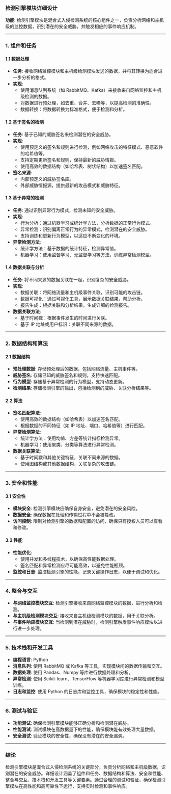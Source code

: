 ### 检测引擎模块详细设计

**功能**: 检测引擎模块是混合式入侵检测系统的核心组件之一，负责分析网络和主机级的监控数据，识别潜在的安全威胁，并触发相应的事件响应机制。

---

### 1. 组件和任务

#### 1.1 数据处理
- **任务**: 接收网络监控模块和主机级检测模块发送的数据，并将其转换为适合进一步分析的格式。
- **实现**:
  - 使用消息队列系统（如 RabbitMQ、Kafka）来接收来自网络监控和主机级检测的数据。
  - 对数据进行预处理，如去重、合并、去噪等，以提高检测的准确性。
  - 数据转换：将数据转换为标准格式，便于检测和分析。
  
#### 1.2 基于签名的检测
- **任务**: 基于已知的威胁签名来检测潜在的安全威胁。
- **实现**:
  - 使用预定义的签名和规则进行检测，例如网络攻击的特征模式、恶意软件的哈希值等。
  - 支持定期更新签名和规则，保持最新的威胁情报。
  - 使用高效的数据结构（如哈希表、树状结构）以加速签名匹配。
- **签名来源**:
  - 内部预定义的威胁签名库。
  - 外部威胁情报源，提供最新的攻击模式和威胁特征。

#### 1.3 基于异常的检测
- **任务**: 通过识别异常行为模式，检测未知的安全威胁。
- **实现**:
  - 行为分析：通过机器学习或统计学方法，分析数据的正常行为模式。
  - 异常检测：识别偏离正常行为的异常模式，检测潜在的安全威胁。
  - 支持训练和更新行为模型，以适应不断变化的环境。
- **异常检测方法**:
  - 统计学方法：基于数据的统计特征，检测异常值。
  - 机器学习：使用监督学习、无监督学习等方法，训练异常检测模型。

#### 1.4 数据关联与分析
- **任务**: 将不同来源的数据关联在一起，识别复杂的安全威胁。
- **实现**:
  - 数据关联：将网络流量和主机级事件关联，识别可能的攻击链。
  - 数据可视化：通过可视化工具，展示数据关联结果，帮助分析。
  - 报告生成：根据关联和分析结果，生成详细的检测报告。
- **数据关联方法**:
  - 基于时间戳：根据事件发生的时间进行关联。
  - 基于 IP 地址或用户标识：关联不同来源的数据。

---

### 2. 数据结构和算法

#### 2.1 数据结构
- **预处理数据**: 存储预处理后的数据，包括网络流量、主机事件等。
- **威胁签名**: 存储已知的威胁签名和规则，支持快速匹配。
- **行为模型**: 存储基于异常检测的行为模型，支持动态更新。
- **检测结果**: 存储检测引擎的输出，包括检测到的威胁、关联分析结果等。

#### 2.2 算法
- **签名匹配算法**:
  - 使用高效的数据结构（如哈希表）以加速签名匹配。
  - 根据数据的不同特征（如 IP 地址、端口、哈希值等）进行匹配。
- **异常检测算法**:
  - 统计学方法：使用均值、方差等统计指标检测异常。
  - 机器学习：使用聚类、分类等算法进行异常检测。
- **数据关联算法**:
  - 基于时间戳和其他关键特征，关联不同来源的数据。
  - 使用图结构或其他数据结构，关联复杂的攻击链。

---

### 3. 安全和性能

#### 3.1 安全性
- **模块安全**: 检测引擎模块应确保自身安全，避免潜在的安全风险。
- **数据安全**: 确保数据在处理和传输过程中不会被篡改。
- **访问控制**: 限制对检测引擎的数据和配置的访问，确保只有授权人员可以查看和修改。

#### 3.2 性能
- **性能优化**:
  - 使用并发和多线程技术，以确保高性能数据处理。
  - 签名匹配和异常检测应尽可能高效，以避免性能瓶颈。
- **监控和日志**: 监控检测引擎的性能，记录关键操作日志，以便于调试和优化。

---

### 4. 整合与交互

- **与网络监控模块交互**: 检测引擎接收来自网络监控模块的数据，进行分析和检测。
- **与主机级检测模块交互**: 接收来自主机级检测模块的数据，用于关联分析。
- **与事件响应模块交互**: 当检测到潜在威胁时，检测引擎触发事件响应模块以进行进一步处理。

---

### 5. 技术栈和开发工具

- **编程语言**: Python
- **消息队列**: 使用 RabbitMQ 或 Kafka 等工具，实现模块间的数据传输和交互。
- **数据处理**: 使用 Pandas、Numpy 等库进行数据处理和分析。
- **异常检测**: 使用 Scikit-learn、TensorFlow 等机器学习库进行异常检测和模型训练。
- **日志和监控**: 使用 Python 的日志库和监控工具，确保模块的稳定性和性能。

---

### 6. 测试与验证

- **功能测试**: 确保检测引擎模块能够正确分析和检测潜在威胁。
- **性能测试**: 测试模块在高数据量下的性能，确保模块能有效处理大量数据。
- **安全测试**: 验证模块的安全性，确保没有潜在的安全漏洞。

---

### 结论

检测引擎模块是混合式入侵检测系统的关键部分，负责分析网络和主机级数据，识别潜在的安全威胁。详细设计涵盖了组件和任务、数据结构和算法、安全和性能、整合与交互、技术栈和开发工具等关键要素。通过合理的测试和验证，确保检测引擎模块在高性能和高可靠性下运行，支持实时检测和事件响应。